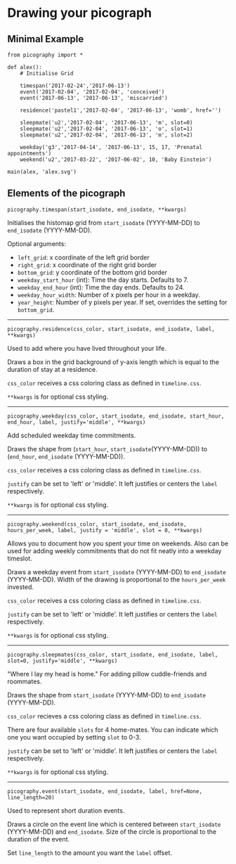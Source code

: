 # Drawing your picograph

## Minimal Example

```
from picography import *

def alex():
    # Initialise Grid

    timespan('2017-02-24','2017-06-13')
    event('2017-02-04', '2017-02-04', 'conceived')
    event('2017-06-13', '2017-06-13', 'miscarried')

    residence('pastel1','2017-02-04', '2017-06-13', 'womb', href='')

    sleepmate('u2','2017-02-04', '2017-06-13', 'm', slot=0)
    sleepmate('u2','2017-02-04', '2017-06-13', 'o', slot=1)
    sleepmate('u2','2017-02-04', '2017-06-13', 'm', slot=2)

    weekday('g3','2017-04-14', '2017-06-13', 15, 17, 'Prenatal appointments')
    weekend('u2','2017-03-22', '2017-06-02', 10, 'Baby Einstein')

main(alex, 'alex.svg')
```
[](alex.png)

## Elements of the picograph

```
picography.timespan(start_isodate, end_isodate, **kwargs)
```
Initialises the histomap grid from `start_isodate` (YYYY-MM-DD) to `end_isodate` (YYYY-MM-DD).

Optional arguments:
* `left_grid`: x coordinate of the left grid border
* `right_grid`: x coordinate of the right grid border
* `bottom_grid`: y coordinate of the bottom grid border
* `weekday_start_hour` (int): Time the day starts. Defaults to 7.
* `weekday_end_hour` (int): Time the day ends. Defaults to 24.
* `weekday_hour_width`: Number of x pixels per hour in a weekday.
* `year_height`: Number of y pixels per year. If set, overrides the setting for `bottom_grid`.

---

```
picography.residence(css_color, start_isodate, end_isodate, label, **kwargs)
```
Used to add where you have lived throughout your life.

Draws a box in the grid background of y-axis length which is equal to the duration of stay at a residence.

`css_color` receives a css coloring class as defined in `timeline.css`.

`**kwargs` is for optional css styling.

---

```
picography.weekday(css_color, start_isodate, end_isodate, start_hour, end_hour, label, justify='middle', **kwargs)
```
Add scheduled weekday time commitments. 

Draws the shape from (`start_hour`, `start_isodate`(YYYY-MM-DD)) to (`end_hour`, `end_isodate` (YYYY-MM-DD)).

`css_color` receives a css coloring class as defined in `timeline.css`.

`justify` can be set to 'left' or 'middle'. It left justifies or centers the `label` respectively.

`**kwargs` is for optional css styling.

---

```
picography.weekend(css_color, start_isodate, end_isodate, hours_per_week, label, justify = 'middle', slot = 0, **kwargs)
```
Allows you to document how you spent your time on weekends. Also can be used for adding weekly commitments that do not fit neatly into a weekday timeslot.

Draws a weekday event from `start_isodate` (YYYY-MM-DD) to `end_isodate` (YYYY-MM-DD). Width of the drawing is proportional to the `hours_per_week` invested.

`css_color` receives a css coloring class as defined in `timeline.css`.

`justify` can be set to 'left' or 'middle'. It left justifies or centers the `label` respectively.

`**kwargs` is for optional css styling.

---

```
picography.sleepmates(css_color, start_isodate, end_isodate, label, slot=0, justify='middle', **kwargs)
```
"Where I lay my head is home." For adding pillow cuddle-friends and roommates.

Draws the shape from `start_isodate` (YYYY-MM-DD) to `end_isodate` (YYYY-MM-DD).

`css_color` recieves a css coloring class as defined in `timeline.css`.

There are four available `slots` for 4 home-mates. You can indicate which one you want occupied by setting `slot` to 0-3.

`justify` can be set to 'left' or 'middle'. It left justifies or centers the `label` respectively.

`**kwargs` is for optional css styling.

---

```
picography.event(start_isodate, end_isodate, label, href=None, line_length=20)
```
Used to represent short duration events.

Draws a circle on the event line which is centered between `start_isodate` (YYYY-MM-DD) and `end_isodate`. Size of the circle is proportional to the duration of the event.

Set `line_length` to the amount you want the `label` offset.

